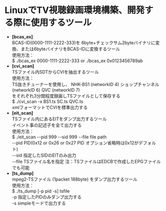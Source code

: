 # LinuxでTV視聴録画環境構築、開発する際に使用するツール

-  **[bcas_ex]**  
   BCAS-ID(0000-1111-2222-333)を 6byte+チェックサム2byteバイナリに変換、または6byteバイナリをBCAS-IDに変換するツール  
   使用方法：  
   $ ./bcas_ex 0000-1111-2222-333  or ./bcas_ex 0x0123456789ab
-  **[cvi_scan]**  
  TSファイル内SDTからCVIを抽出するツール  
  使用方法：  
  TS抜きチューナーを使用し、 NHK-BS1 (networkID 4) ショップチャンネル (networkID 6) QVC (networkID 7)  
  をそれぞれ3分間程度録画しTSファイルとして保存する  
  $ ./cvi_scan -x BS1.ts SC.ts QVC.ts  
  xmlフォーマットでCVIを標準出力する  
-  **[eit_scan]**  
  TSファイル内にあるEITをダンプ出力するツール  
  イベント事の記述子を全て出力する  
  使用方法：  
  $ ./eit_scan --pid 999 --sid 999 --file file path  
      \--pid   PID(0x12 or 0x26 or 0x27 PID オプション省略時は0x12がデフォルト)  
      \--sid   指定したSIDのEITのみ出力  
      \--file  TSファイル名を指定
  注：TSファイルはEDCBで作成したEPGファイルでも可能
-  **[ts_dump]**  
  mpeg2-TSファイル (1packet 188byte) をダンプ出力するツール  
  使用方法：  
  $ ./ts_dump [-p pid -s] tsfile  
      \-p  指定したPIDのみダンプ出力する  
      \-s  simpleモードで出力する  

  
